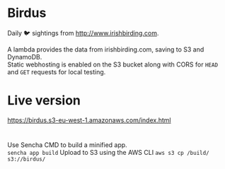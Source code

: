 # Birdus

Daily 🐦 sightings from http://www.irishbirding.com.

A lambda provides the data from irishbirding.com, saving to S3 and DynamoDB.  
Static webhosting is enabled on the S3 bucket along with CORS for `HEAD` and `GET`
 requests for local testing.

# Live version
https://birdus.s3-eu-west-1.amazonaws.com/index.html 

# 
Use Sencha CMD to build a minified app.  
`sencha app build`
Upload to S3 using the AWS CLI
`aws s3 cp /build/ s3://birdus/`
